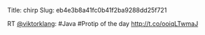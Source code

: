 Title: chirp
Slug: eb4e3b8a41fc0b41f2ba9288dd25f721

RT <a href="http://twitter.com/viktorklang">@viktorklang</a>: #Java #Protip of the day <a href="http://t.co/ooiqLTwmaJ">http://t.co/ooiqLTwmaJ</a>

